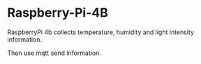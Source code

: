 # Raspberry-Pi-4B

RaspberryPi 4b collects temperature, humidity and light intensity information.

Then use mqtt send information.
